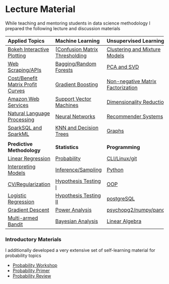 # Lecture Material

While teaching and mentoring students in data science methodology I prepared the following lecture and discussion materials

| Applied Topics                                              | Machine Learning                                            | Unsupervised Learning                                                                   |
|:------------------------------------------------------------|:------------------------------------------------------------|:----------------------------------------------------------------------------------------|
[Bokeh Interactive Plotting](http://ec2-54-90-249-36.compute-1.amazonaws.com/)           | [[Confusion Matrix Thresholding](http://ec2-54-90-249-36.compute-1.amazonaws.com/#cost_benefit) | [Clustering and Mixture Models](MYLECTURES/kMeansNhierclust/kmeansNhierclust.pdf)                                    |
[Web Scraping/APIs](https://github.com/pointOfive/Home/tree/master/Compute#serverworkers-paradigm)                    | [Bagging/Random Forests](MYLECTURES/baggingANDrfs/bNrf.pdf) | [PCA and SVD](MYLECTURES/PCA/pca.pdf)                                                       |
[Cost/Benefit Matrix Profit Curves](http://ec2-54-90-249-36.compute-1.amazonaws.com/#cost_benefit)                  | [Gradient Boosting](MYLECTURES/boosting/boosting.pdf)       | [Non-negative Matrix Factorization](MYLECTURES/NMF/nmf.pdf)                                                           |
[Amazon Web Services](https://github.com/pointOfive/Home/tree/master/Compute#aws-ec2emrs3)                  | [Support Vector Machines](MYLECTURES/svm/SVM2.ipynb)          | [Dimensionality Reduction](MYLECTURES/one_hour_lectures/dimensionality_reduction.ipynb) |
[Natural Language Processing](https://github.com/pointOfive/Home/blob/master/Lectures/MYLECTURES/one_hour_lectures/NLPtour.ipynb)                                  | [Neural Networks](MYLECTURES/NN/nn.pdf)                     | [Recommender Systems](MYLECTURES/recsys/rs.pdf)                                         |
[SparkSQL and SparkML](https://github.com/pointOfive/Home/tree/master/Compute#emr-distributed-computing-paradigm)                 | [KNN and Decision Trees](http://www.google.com)               | [Graphs](MYLECTURES/graphs/networks.pdf)                                                |
||||
| **Predictive Methodology**       	      		 		     | **Statistics**        	     	      	      	           | **Programming**  	     	      	      	                           |
| [Linear Regression](MYLECTURES/reg/reg.pdf )                               | [Probability](MYLECTURES/probs/probs.pdf)                   | [CLI/Linux/git](http://www.google.com)                                |
| [Interpreting Models](MYLECTURES/one_hour_lectures/interpreting_lms.ipynb) | [Inference/Sampling](MYLECTURES/inference/inference.ipynb)  | [Python](http://www.google.com)                                       |
| [CV/Regularization](MYLECTURES/shrink/regularize.pdf)                      | [Hypothesis Testing I](MYLECTURES/testing/testing.ipynb)    | [OOP](http://www.google.com)                                          |
| [Logistic Regression](MYLECTURES/logistic/logistic.pdf)                    | [Hypothesis Testing II](MYLECTURES/testing/tests.pdf)       | [postgreSQL](MYLECTURES/my_sql/sql.pdf)                               |
| [Gradient Descent](MYLECTURES/gradient_decent/gd.pdf)                      | [Power Analysis](MYLECTURES/power_bayes/power.ipynb)        | [psychopg2/numpy/pandas](MYLECTURES/pandas/pandas2.ipynb)             |                      
| [Multi-armed Bandit](MYLECTURES/multi-armed-bandit/multi_armed_bandit.pdf) | [Bayesian Analysis](MYLECTURES/power_bayes/bayes.ipynb)     | [Linear Algebra](week_3_linmod/linmodreview.pdf)                      |



### Introductory Materials

I additionally developed a very extensive set of self-learning material for probability topics
- [Probability Workshop](Probability)
- [Probability Primer](stats-shortcourse)
- [Probability Review](MYLECTURES/week_2_probstat/probstatreview.pdf)